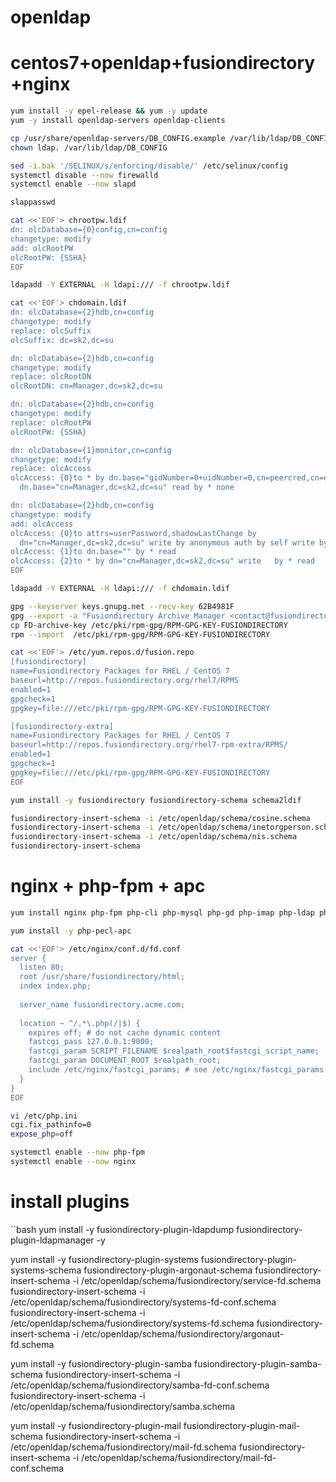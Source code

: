 # openldap
# centos7+openldap+fusiondirectory+nginx
```bash
yum install -y epel-release && yum -y update
yum -y install openldap-servers openldap-clients

cp /usr/share/openldap-servers/DB_CONFIG.example /var/lib/ldap/DB_CONFIG 
chown ldap. /var/lib/ldap/DB_CONFIG

sed -i.bak '/SELINUX/s/enforcing/disable/' /etc/selinux/config
systemctl disable --now firewalld
systemctl enable --now slapd

slappasswd

cat <<'EOF'> chrootpw.ldif
dn: olcDatabase={0}config,cn=config
changetype: modify
add: olcRootPW
olcRootPW: {SSHA}
EOF

ldapadd -Y EXTERNAL -H ldapi:/// -f chrootpw.ldif

cat <<'EOF'> chdomain.ldif
dn: olcDatabase={2}hdb,cn=config
changetype: modify
replace: olcSuffix
olcSuffix: dc=sk2,dc=su

dn: olcDatabase={2}hdb,cn=config
changetype: modify
replace: olcRootDN
olcRootDN: cn=Manager,dc=sk2,dc=su

dn: olcDatabase={2}hdb,cn=config
changetype: modify
replace: olcRootPW
olcRootPW: {SSHA}

dn: olcDatabase={1}monitor,cn=config
changetype: modify
replace: olcAccess
olcAccess: {0}to * by dn.base="gidNumber=0+uidNumber=0,cn=peercred,cn=external,cn=auth" read by
  dn.base="cn=Manager,dc=sk2,dc=su" read by * none

dn: olcDatabase={2}hdb,cn=config
changetype: modify
add: olcAccess
olcAccess: {0}to attrs=userPassword,shadowLastChange by
  dn="cn=Manager,dc=sk2,dc=su" write by anonymous auth by self write by * none
olcAccess: {1}to dn.base="" by * read
olcAccess: {2}to * by dn="cn=Manager,dc=sk2,dc=su" write   by * read
EOF

ldapadd -Y EXTERNAL -H ldapi:/// -f chdomain.ldif

gpg --keyserver keys.gnupg.net --recv-key 62B4981F 
gpg --export -a "Fusiondirectory Archive Manager <contact@fusiondirectory.org>" > FD-archive-key
cp FD-archive-key /etc/pki/rpm-gpg/RPM-GPG-KEY-FUSIONDIRECTORY
rpm --import  /etc/pki/rpm-gpg/RPM-GPG-KEY-FUSIONDIRECTORY

cat <<'EOF'> /etc/yum.repos.d/fusion.repo
[fusiondirectory]
name=Fusiondirectory Packages for RHEL / CentOS 7
baseurl=http://repos.fusiondirectory.org/rhel7/RPMS
enabled=1
gpgcheck=1
gpgkey=file:///etc/pki/rpm-gpg/RPM-GPG-KEY-FUSIONDIRECTORY

[fusiondirectory-extra]
name=Fusiondirectory Packages for RHEL / CentOS 7
baseurl=http://repos.fusiondirectory.org/rhel7-rpm-extra/RPMS/
enabled=1
gpgcheck=1
gpgkey=file:///etc/pki/rpm-gpg/RPM-GPG-KEY-FUSIONDIRECTORY
EOF

yum install -y fusiondirectory fusiondirectory-schema schema2ldif

fusiondirectory-insert-schema -i /etc/openldap/schema/cosine.schema
fusiondirectory-insert-schema -i /etc/openldap/schema/inetorgperson.schema
fusiondirectory-insert-schema -i /etc/openldap/schema/nis.schema
fusiondirectory-insert-schema
```
# nginx + php-fpm + apc
```bash
yum install nginx php-fpm php-cli php-mysql php-gd php-imap php-ldap php-odbc php-pear php-xml php-xmlrpc php-magickwand php-magpierss php-mbstring php-mcrypt php-mssql php-shout php-snmp php-soap php-tidy

yum install -y php-pecl-apc

cat <<'EOF'> /etc/nginx/conf.d/fd.conf
server {
  listen 80;
  root /usr/share/fusiondirectory/html;
  index index.php;
 
  server_name fusiondirectory.acme.com;
 
  location ~ ^/.*\.php(/|$) {
    expires off; # do not cache dynamic content
    fastcgi_pass 127.0.0.1:9000;
    fastcgi_param SCRIPT_FILENAME $realpath_root$fastcgi_script_name;
    fastcgi_param DOCUMENT_ROOT $realpath_root;
    include /etc/nginx/fastcgi_params; # see /etc/nginx/fastcgi_params
  }
}
EOF

vi /etc/php.ini
cgi.fix_pathinfo=0
expose_php=off

systemctl enable --now php-fpm
systemctl enable --now nginx
```
# install plugins
``bash
yum install -y fusiondirectory-plugin-ldapdump fusiondirectory-plugin-ldapmanager -y

yum install -y fusiondirectory-plugin-systems fusiondirectory-plugin-systems-schema fusiondirectory-plugin-argonaut-schema
fusiondirectory-insert-schema -i /etc/openldap/schema/fusiondirectory/service-fd.schema
fusiondirectory-insert-schema -i /etc/openldap/schema/fusiondirectory/systems-fd-conf.schema
fusiondirectory-insert-schema -i /etc/openldap/schema/fusiondirectory/systems-fd.schema
fusiondirectory-insert-schema -i /etc/openldap/schema/fusiondirectory/argonaut-fd.schema

yum install -y fusiondirectory-plugin-samba fusiondirectory-plugin-samba-schema
fusiondirectory-insert-schema -i /etc/openldap/schema/fusiondirectory/samba-fd-conf.schema
fusiondirectory-insert-schema -i /etc/openldap/schema/fusiondirectory/samba.schema

yum install -y fusiondirectory-plugin-mail fusiondirectory-plugin-mail-schema
fusiondirectory-insert-schema -i /etc/openldap/schema/fusiondirectory/mail-fd.schema
fusiondirectory-insert-schema -i /etc/openldap/schema/fusiondirectory/mail-fd-conf.schema
```

